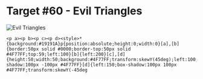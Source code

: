 # Target #60 - Evil Triangles

![Evil Triangles](https://cssbattle.dev/targets/60.png)

```
<p a><p b><p c><p d><style>*{background:#19191A}p{position:absolute;height:0;width:0}[a],[b]{border:50px solid #0000;border-top:50px solid #4F77FF;top:59;left:100}[b]{left:200}[c],[d]{height:50;width:50;background:#4F77FF;transform:skewY(45deg);left:100;top:134;box-shadow:100px -100px #4F77FF}[d]{left:150;box-shadow:100px 100px #4F77FF;transform:skewY(-45deg
```
